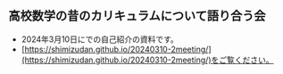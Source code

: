 
## 高校数学の昔のカリキュラムについて語り合う会
- 2024年3月10日にでの自己紹介の資料です。
- [https://shimizudan.github.io/20240310-2meeting/](https://shimizudan.github.io/20240310-2meeting/)をご覧ください。

